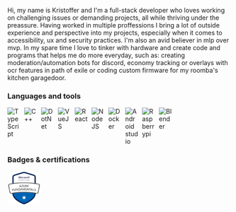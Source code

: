 Hi, my name is Kristoffer and I'm a full-stack developer who loves working on challenging issues or demanding projects, all while thriving under the preassure. Having worked in multiple proffessions I bring a lot of outside experience and perspective into my projects, especially when it comes to accessibility, ux and security practices. I'm also an avid believer in mlp over mvp.
In my spare time I love to tinker with hardware and create code and programs that helps me do more everyday, such as: creating moderation/automation bots for discord, economy tracking or overlays with ocr features in path of exile or coding custom firmware for my roomba's kitchen garagedoor.

### Languages and tools
<div style="display:flex; gap: 0.5rem">
  <img alt="TypeScript" width="30px" src="https://cdn.jsdelivr.net/gh/devicons/devicon/icons/typescript/typescript-plain.svg" />
  <img alt="C++" width="30px" src="https://cdn.jsdelivr.net/gh/devicons/devicon/icons/cplusplus/cplusplus-plain.svg" />
  <img alt="DotNet" width="30px" src="https://cdn.jsdelivr.net/gh/devicons/devicon@latest/icons/dotnetcore/dotnetcore-original.svg" />
  <img alt="VueJS" width="30px" src="https://cdn.jsdelivr.net/gh/devicons/devicon/icons/vuejs/vuejs-original.svg" />
  <img alt="React" width="30px" src="https://cdn.jsdelivr.net/gh/devicons/devicon/icons/react/react-original.svg" />
  <img alt="NodeJS" width="30px" src="https://cdn.jsdelivr.net/gh/devicons/devicon/icons/nodejs/nodejs-original.svg" />
  <img alt="Docker" width="30px" src="https://cdn.jsdelivr.net/gh/devicons/devicon@latest/icons/docker/docker-plain.svg" />
  <img alt="Android studio" width="30px" src="https://cdn.jsdelivr.net/gh/devicons/devicon@latest/icons/androidstudio/androidstudio-original.svg" />
  <img alt="Raspberrypi" width="30px" src="https://cdn.jsdelivr.net/gh/devicons/devicon@latest/icons/raspberrypi/raspberrypi-original.svg" />
  <img alt="Blender" width="30px" src="https://cdn.jsdelivr.net/gh/devicons/devicon@latest/icons/blender/blender-original.svg" />
</div>

### Badges & certifications
[<img src="badges/AzureFundamentals.png" width="75" height="75" alt="Azure fundamentals">](https://www.credly.com/users/kunkristoffer)